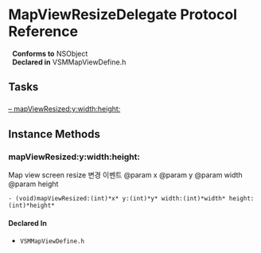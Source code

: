 # MapViewResizeDelegate Protocol Reference

&nbsp;&nbsp;**Conforms to** NSObject  
&nbsp;&nbsp;**Declared in** VSMMapViewDefine.h  

## Tasks

### 

[&ndash;&nbsp;mapViewResized:y:width:height:](#//api/name/mapViewResized:y:width:height:)  

<a title="Instance Methods" name="instance_methods"></a>
## Instance Methods

<a name="//api/name/mapViewResized:y:width:height:" title="mapViewResized:y:width:height:"></a>
### mapViewResized:y:width:height:

Map view screen resize 변경 이벤트
@param x
@param y
@param width
@param height

`- (void)mapViewResized:(int)*x* y:(int)*y* width:(int)*width* height:(int)*height*`

#### Declared In
* `VSMMapViewDefine.h`

